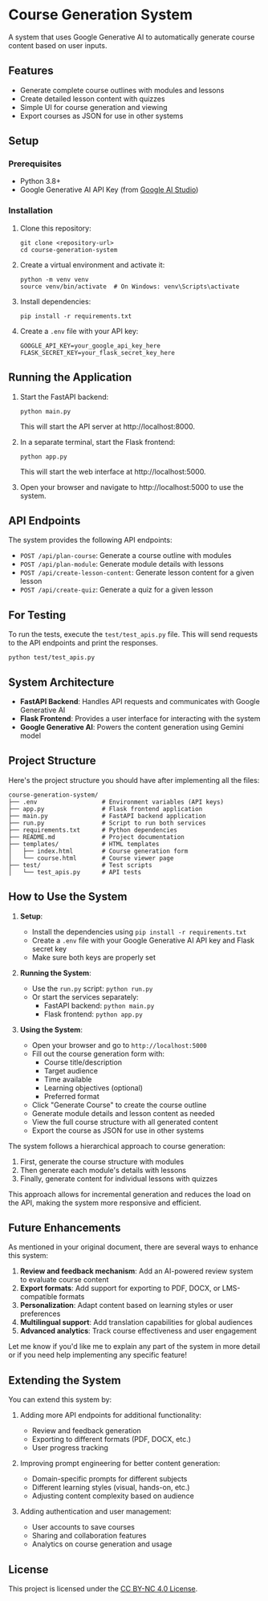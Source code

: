 # Course Generation System

A system that uses Google Generative AI to automatically generate course content based on user inputs.

## Features

- Generate complete course outlines with modules and lessons
- Create detailed lesson content with quizzes
- Simple UI for course generation and viewing
- Export courses as JSON for use in other systems

## Setup

### Prerequisites

- Python 3.8+
- Google Generative AI API Key (from [Google AI Studio](https://makersuite.google.com/app/apikey))

### Installation

1. Clone this repository:
   ```
   git clone <repository-url>
   cd course-generation-system
   ```

2. Create a virtual environment and activate it:
   ```
   python -m venv venv
   source venv/bin/activate  # On Windows: venv\Scripts\activate
   ```

3. Install dependencies:
   ```
   pip install -r requirements.txt
   ```

4. Create a `.env` file with your API key:
   ```
   GOOGLE_API_KEY=your_google_api_key_here
   FLASK_SECRET_KEY=your_flask_secret_key_here
   ```

## Running the Application

1. Start the FastAPI backend:
   ```
   python main.py
   ```
   This will start the API server at http://localhost:8000.

2. In a separate terminal, start the Flask frontend:
   ```
   python app.py
   ```
   This will start the web interface at http://localhost:5000.

3. Open your browser and navigate to http://localhost:5000 to use the system.

## API Endpoints

The system provides the following API endpoints:

- `POST /api/plan-course`: Generate a course outline with modules
- `POST /api/plan-module`: Generate module details with lessons
- `POST /api/create-lesson-content`: Generate lesson content for a given lesson
- `POST /api/create-quiz`: Generate a quiz for a given lesson

## For Testing

To run the tests, execute the `test/test_apis.py` file. This will send requests to the API endpoints and print the responses.
   ```
   python test/test_apis.py
   ```

## System Architecture

- **FastAPI Backend**: Handles API requests and communicates with Google Generative AI
- **Flask Frontend**: Provides a user interface for interacting with the system
- **Google Generative AI**: Powers the content generation using Gemini model


## Project Structure

Here's the project structure you should have after implementing all the files:

```
course-generation-system/
├── .env                  # Environment variables (API keys)
├── app.py                # Flask frontend application
├── main.py               # FastAPI backend application
├── run.py                # Script to run both services
├── requirements.txt      # Python dependencies
├── README.md             # Project documentation
├── templates/            # HTML templates
│   ├── index.html        # Course generation form
│   └── course.html       # Course viewer page
├── test/                 # Test scripts
│   └── test_apis.py      # API tests
```

## How to Use the System

1. **Setup**:
   - Install the dependencies using `pip install -r requirements.txt`
   - Create a `.env` file with your Google Generative AI API key and Flask secret key
   - Make sure both keys are properly set

2. **Running the System**:
   - Use the `run.py` script: `python run.py`
   - Or start the services separately:
     - FastAPI backend: `python main.py`
     - Flask frontend: `python app.py`

3. **Using the System**:
   - Open your browser and go to `http://localhost:5000`
   - Fill out the course generation form with:
     - Course title/description
     - Target audience
     - Time available
     - Learning objectives (optional)
     - Preferred format
   - Click "Generate Course" to create the course outline
   - Generate module details and lesson content as needed
   - View the full course structure with all generated content
   - Export the course as JSON for use in other systems

The system follows a hierarchical approach to course generation:
1. First, generate the course structure with modules
2. Then generate each module's details with lessons
3. Finally, generate content for individual lessons with quizzes

This approach allows for incremental generation and reduces the load on the API, making the system more responsive and efficient.

## Future Enhancements

As mentioned in your original document, there are several ways to enhance this system:

1. **Review and feedback mechanism**: Add an AI-powered review system to evaluate course content
2. **Export formats**: Add support for exporting to PDF, DOCX, or LMS-compatible formats
3. **Personalization**: Adapt content based on learning styles or user preferences
4. **Multilingual support**: Add translation capabilities for global audiences
5. **Advanced analytics**: Track course effectiveness and user engagement

Let me know if you'd like me to explain any part of the system in more detail or if you need help implementing any specific feature!

## Extending the System

You can extend this system by:

1. Adding more API endpoints for additional functionality:
   - Review and feedback generation
   - Exporting to different formats (PDF, DOCX, etc.)
   - User progress tracking

2. Improving prompt engineering for better content generation:
   - Domain-specific prompts for different subjects
   - Different learning styles (visual, hands-on, etc.)
   - Adjusting content complexity based on audience

3. Adding authentication and user management:
   - User accounts to save courses
   - Sharing and collaboration features
   - Analytics on course generation and usage

## License

This project is licensed under the [CC BY-NC 4.0 License](LICENSE).